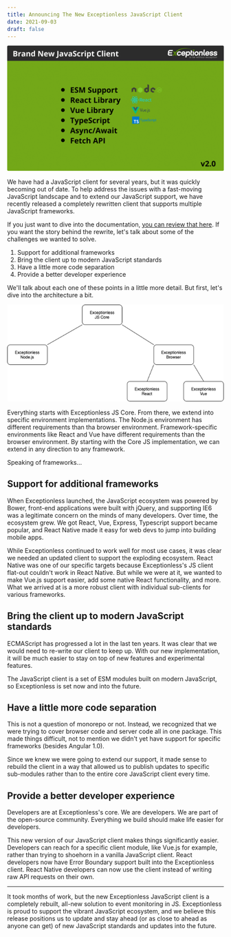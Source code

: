 ```yaml
---
title: Announcing The New Exceptionless JavaScript Client
date: 2021-09-03
draft: false
---
```


![Exceptionless announcement](./Announcement.png)

We have had a JavaScript client for several years, but it was quickly becoming out of date. To help address the issues with a fast-moving JavaScript landscape and to extend our JavaScript support, we have recently released a completely rewritten client that supports multiple JavaScript frameworks. 

If you just want to dive into the documentation, [you can review that here](../../docs/clients/javascript/index.md). If you want the story behind the rewrite, let's talk about some of the challenges we wanted to solve. 

1. Support for additional frameworks
2. Bring the client up to modern JavaScript standards 
3. Have a little more code separation
4. Provide a better developer experience

We'll talk about each one of these points in a little more detail. But first, let's dive into the architecture a bit. 

![Exceptionless JS architecture diagram](./exceptionless.drawio.png)

Everything starts with Exceptionless JS Core. From there, we extend into specific environment implementations. The Node.js environment has different requirements than tha browser environment. Framework-specific environments like React and Vue have different requirements than the browser environment. By starting with the Core JS implementation, we can extend in any direction to any framework. 

Speaking of frameworks...

## Support for additional frameworks 

When Exceptionless launched, the JavaScript ecosystem was powered by Bower, front-end applications were built with jQuery, and supporting IE6 was a legitimate concern on the minds of many developers. Over time, the ecosystem grew. We got React, Vue, Express, Typescript support became popular, and React Native made it easy for web devs to jump into building mobile apps. 

While Exceptionless continued to work well for most use cases, it was clear we needed an updated client to support the exploding ecosystem. React Native was one of our specific targets because Exceptionless's JS client flat-out couldn't work in React Native. But while we were at it, we wanted to make Vue.js support easier, add some native React functionality, and more. What we arrived at is a more robust client with individual sub-clients for various frameworks. 

## Bring the client up to modern JavaScript standards

ECMAScript has progressed a lot in the last ten years. It was clear that we would need to re-write our client to keep up. With our new implementation, it will be much easier to stay on top of new features and experimental features. 

The JavaScript client is a set of ESM modules built on modern JavaScript, so Exceptionless is set now and into the future. 

## Have a little more code separation

This is not a question of monorepo or not. Instead, we recognized that we were trying to cover browser code and server code all in one package. This made things difficult, not to mention we didn't yet have support for specific frameworks (besides Angular 1.0). 

Since we knew we were going to extend our support, it made sense to rebuild the client in a way that allowed us to publish updates to specific sub-modules rather than to the entire core JavaScript client every time. 

## Provide a better developer experience

Developers are at Exceptionless's core. We are developers. We are part of the open-source community. Everything we build should make life easier for developers. 

This new version of our JavaScript client makes things significantly easier. Developers can reach for a specific client module, like Vue.js for example, rather than trying to shoehorn in a vanilla JavaScript client. React developers now have Error Boundary support built into the Exceptionless client. React Native developers can now use the client instead of writing raw API requests on their own. 

---  

It took months of work, but the new Exceptionless JavaScript client is a completely rebuilt, all-new solution to event monitoring in JS. Exceptionless is proud to support the vibrant JavaScript ecosystem, and we believe this release positions us to update and stay ahead (or as close to ahead as anyone can get) of new JavaScript standards and updates into the future. 
